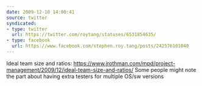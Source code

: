 ```yaml
---
date: 2009-12-10 14:00:41
source: twitter
syndicated:
- type: twitter
  url: https://twitter.com/roytang/statuses/6531854635/
- type: facebook
  url: https://www.facebook.com/stephen.roy.tang/posts/242576101040
---
```


Ideal team size and ratios: https://www.jrothman.com/mpd/project-management/2009/12/ideal-team-size-and-ratios/ Some people might note the part about having extra testers for multiple OS/sw versions
